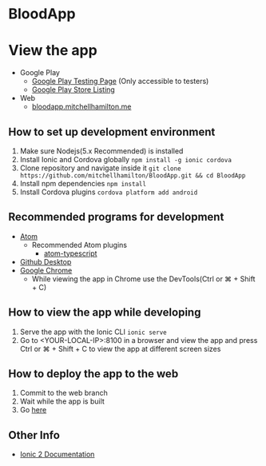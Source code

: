 # BloodApp

# View the app
* Google Play
  * [Google Play Testing Page](https://play.google.com/apps/testing/me.mitchellhamilton.BloodApp) (Only accessible to testers)
  * [Google Play Store Listing](https://play.google.com/store/apps/details?id=me.mitchellhamilton.BloodApp)
* Web
  * [bloodapp.mitchellhamilton.me](https://bloodapp.mitchellhamilton.me)
  
## How to set up development environment
1. Make sure Nodejs(5.x Recommended) is installed
2. Install Ionic and Cordova globally ```npm install -g ionic cordova```
3. Clone repository and navigate inside it ```git clone https://github.com/mitchellhamilton/BloodApp.git && cd BloodApp```
4. Install npm dependencies ```npm install```
6. Install Cordova plugins ```cordova platform add android```

## Recommended programs for development
* [Atom](https://atom.io)
  * Recommended Atom plugins
    * [atom-typescript](https://atom.io/packages/atom-typescript)
* [Github Desktop](https://desktop.github.com)
* [Google Chrome](https://www.google.com/chrome/browser/desktop/index.html)
  * While viewing the app in Chrome use the DevTools(Ctrl or ⌘ + Shift + C)

## How to view the app while developing
1. Serve the app with the Ionic CLI ```ionic serve```
2. Go to \<YOUR-LOCAL-IP\>:8100 in a browser and view the app and press Ctrl or ⌘ + Shift + C to view the app at different screen sizes 

## How to deploy the app to the web
1. Commit to the web branch
2. Wait while the app is built
3. Go [here](https://bloodapp.mitchellhamilton.me)

## Other Info
* [Ionic 2 Documentation](http://ionicframework.com/docs/v2/)

